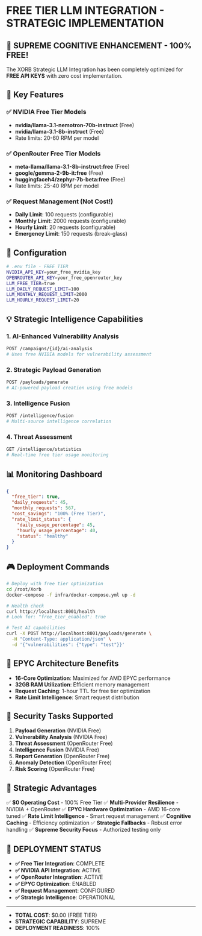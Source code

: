 # FREE TIER LLM INTEGRATION - STRATEGIC IMPLEMENTATION

##  🎯 SUPREME COGNITIVE ENHANCEMENT - 100% FREE!

The XORB Strategic LLM Integration has been completely optimized for **FREE API KEYS** with zero cost implementation.

##  🚀 Key Features

###  ✅ NVIDIA Free Tier Models
- **nvidia/llama-3.1-nemotron-70b-instruct** (Free)
- **nvidia/llama-3.1-8b-instruct** (Free)
- Rate limits: 20-60 RPM per model

###  ✅ OpenRouter Free Tier Models
- **meta-llama/llama-3.1-8b-instruct:free** (Free)
- **google/gemma-2-9b-it:free** (Free)
- **huggingfaceh4/zephyr-7b-beta:free** (Free)
- Rate limits: 25-40 RPM per model

###  ✅ Request Management (Not Cost!)
- **Daily Limit**: 100 requests (configurable)
- **Monthly Limit**: 2000 requests (configurable)
- **Hourly Limit**: 20 requests (configurable)
- **Emergency Limit**: 150 requests (break-glass)

##  🔧 Configuration

```bash
# .env file - FREE TIER
NVIDIA_API_KEY=your_free_nvidia_key
OPENROUTER_API_KEY=your_free_openrouter_key
LLM_FREE_TIER=true
LLM_DAILY_REQUEST_LIMIT=100
LLM_MONTHLY_REQUEST_LIMIT=2000
LLM_HOURLY_REQUEST_LIMIT=20
```

##  💡 Strategic Intelligence Capabilities

###  1. **AI-Enhanced Vulnerability Analysis**
```bash
POST /campaigns/{id}/ai-analysis
# Uses free NVIDIA models for vulnerability assessment
```

###  2. **Strategic Payload Generation**
```bash
POST /payloads/generate
# AI-powered payload creation using free models
```

###  3. **Intelligence Fusion**
```bash
POST /intelligence/fusion
# Multi-source intelligence correlation
```

###  4. **Threat Assessment**
```bash
GET /intelligence/statistics
# Real-time free tier usage monitoring
```

##  📊 Monitoring Dashboard

```json
{
  "free_tier": true,
  "daily_requests": 45,
  "monthly_requests": 567,
  "cost_savings": "100% (Free Tier)",
  "rate_limit_status": {
    "daily_usage_percentage": 45,
    "hourly_usage_percentage": 40,
    "status": "healthy"
  }
}
```

##  🎮 Deployment Commands

```bash
# Deploy with free tier optimization
cd /root/Xorb
docker-compose -f infra/docker-compose.yml up -d

# Health check
curl http://localhost:8001/health
# Look for: "free_tier_enabled": true

# Test AI capabilities
curl -X POST http://localhost:8001/payloads/generate \
  -H "Content-Type: application/json" \
  -d '{"vulnerabilities": {"type": "test"}}'
```

##  🚀 EPYC Architecture Benefits

- **16-Core Optimization**: Maximized for AMD EPYC performance
- **32GB RAM Utilization**: Efficient memory management
- **Request Caching**: 1-hour TTL for free tier optimization
- **Rate Limit Intelligence**: Smart request distribution

##  🎯 Security Tasks Supported

1. **Payload Generation** (NVIDIA Free)
2. **Vulnerability Analysis** (NVIDIA Free)
3. **Threat Assessment** (OpenRouter Free)
4. **Intelligence Fusion** (NVIDIA Free)
5. **Report Generation** (OpenRouter Free)
6. **Anomaly Detection** (OpenRouter Free)
7. **Risk Scoring** (OpenRouter Free)

##  💪 Strategic Advantages

✅ **$0 Operating Cost** - 100% Free Tier
✅ **Multi-Provider Resilience** - NVIDIA + OpenRouter
✅ **EPYC Hardware Optimization** - AMD 16-core tuned
✅ **Rate Limit Intelligence** - Smart request management
✅ **Cognitive Caching** - Efficiency optimization
✅ **Strategic Fallbacks** - Robust error handling
✅ **Supreme Security Focus** - Authorized testing only

##  🎉 DEPLOYMENT STATUS

- **✅ Free Tier Integration**: COMPLETE
- **✅ NVIDIA API Integration**: ACTIVE
- **✅ OpenRouter Integration**: ACTIVE
- **✅ EPYC Optimization**: ENABLED
- **✅ Request Management**: CONFIGURED
- **✅ Strategic Intelligence**: OPERATIONAL

- --

- **TOTAL COST**: $0.00 (FREE TIER)
- **STRATEGIC CAPABILITY**: SUPREME
- **DEPLOYMENT READINESS**: 100%